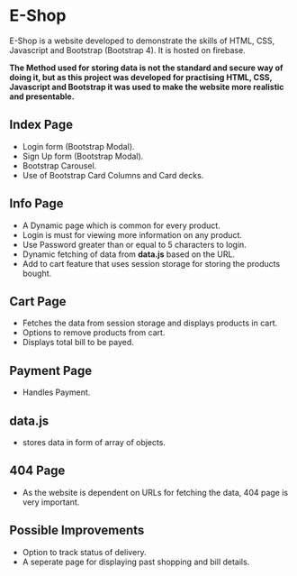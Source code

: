 # E-Shop
E-Shop is a website developed to demonstrate the skills of HTML, CSS, Javascript and Bootstrap (Bootstrap 4). It is hosted on firebase.

**The Method used for storing data is not the standard and secure way of doing it, but as this project was developed for practising HTML, CSS, Javascript and Bootstrap it was used to make the website more realistic and presentable.**

## Index Page
- Login form (Bootstrap Modal).
- Sign Up form (Bootstrap Modal).
- Bootstrap Carousel.
- Use of Bootstrap Card Columns and Card decks.

## Info Page
- A Dynamic page which is common for every product.
- Login is must for viewing more information on any product.
- Use Password greater than or equal to 5 characters to login.
- Dynamic fetching of data from **data.js** based on the URL.
- Add to cart feature that uses session storage for storing the products bought.

## Cart Page
- Fetches the data from session storage and displays products in cart.
- Options to remove products from cart.
- Displays total bill to be payed.

## Payment Page
- Handles Payment.

## data.js
- stores data in form of array of objects.

## 404 Page
- As the website is dependent on URLs for fetching the data, 404 page is very important.

## Possible Improvements
- Option to track status of delivery.
- A seperate page for displaying past shopping and bill details.
